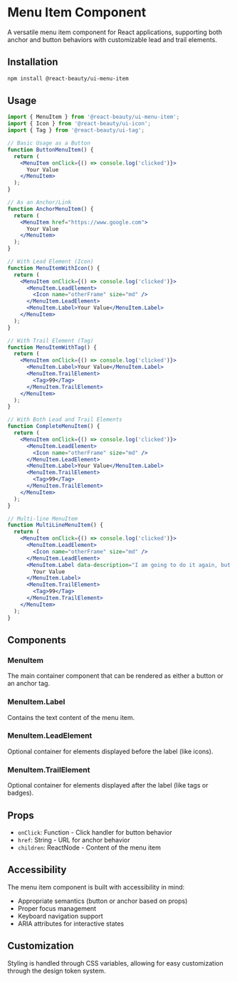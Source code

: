 # Menu Item Component

A versatile menu item component for React applications, supporting both anchor and button behaviors with customizable lead and trail elements.

## Installation

```bash
npm install @react-beauty/ui-menu-item
```

## Usage

```jsx
import { MenuItem } from '@react-beauty/ui-menu-item';
import { Icon } from '@react-beauty/ui-icon';
import { Tag } from '@react-beauty/ui-tag';

// Basic Usage as a Button
function ButtonMenuItem() {
  return (
    <MenuItem onClick={() => console.log('clicked')}>
      Your Value
    </MenuItem>
  );
}

// As an Anchor/Link
function AnchorMenuItem() {
  return (
    <MenuItem href="https://www.google.com">
      Your Value
    </MenuItem>
  );
}

// With Lead Element (Icon)
function MenuItemWithIcon() {
  return (
    <MenuItem onClick={() => console.log('clicked')}>
      <MenuItem.LeadElement>
        <Icon name="otherFrame" size="md" />
      </MenuItem.LeadElement>
      <MenuItem.Label>Your Value</MenuItem.Label>
    </MenuItem>
  );
}

// With Trail Element (Tag)
function MenuItemWithTag() {
  return (
    <MenuItem onClick={() => console.log('clicked')}>
      <MenuItem.Label>Your Value</MenuItem.Label>
      <MenuItem.TrailElement>
        <Tag>99</Tag>
      </MenuItem.TrailElement>
    </MenuItem>
  );
}

// With Both Lead and Trail Elements
function CompleteMenuItem() {
  return (
    <MenuItem onClick={() => console.log('clicked')}>
      <MenuItem.LeadElement>
        <Icon name="otherFrame" size="md" />
      </MenuItem.LeadElement>
      <MenuItem.Label>Your Value</MenuItem.Label>
      <MenuItem.TrailElement>
        <Tag>99</Tag>
      </MenuItem.TrailElement>
    </MenuItem>
  );
}

// Multi-line MenuItem
function MultiLineMenuItem() {
  return (
    <MenuItem onClick={() => console.log('clicked')}>
      <MenuItem.LeadElement>
        <Icon name="otherFrame" size="md" />
      </MenuItem.LeadElement>
      <MenuItem.Label data-description="I am going to do it again, but this time I will do it really well.">
        Your Value
      </MenuItem.Label>
      <MenuItem.TrailElement>
        <Tag>99</Tag>
      </MenuItem.TrailElement>
    </MenuItem>
  );
}
```

## Components

### MenuItem

The main container component that can be rendered as either a button or an anchor tag.

### MenuItem.Label

Contains the text content of the menu item.

### MenuItem.LeadElement

Optional container for elements displayed before the label (like icons).

### MenuItem.TrailElement

Optional container for elements displayed after the label (like tags or badges).

## Props

- `onClick`: Function - Click handler for button behavior
- `href`: String - URL for anchor behavior
- `children`: ReactNode - Content of the menu item

## Accessibility

The menu item component is built with accessibility in mind:
- Appropriate semantics (button or anchor based on props)
- Proper focus management
- Keyboard navigation support
- ARIA attributes for interactive states

## Customization

Styling is handled through CSS variables, allowing for easy customization through the design token system.